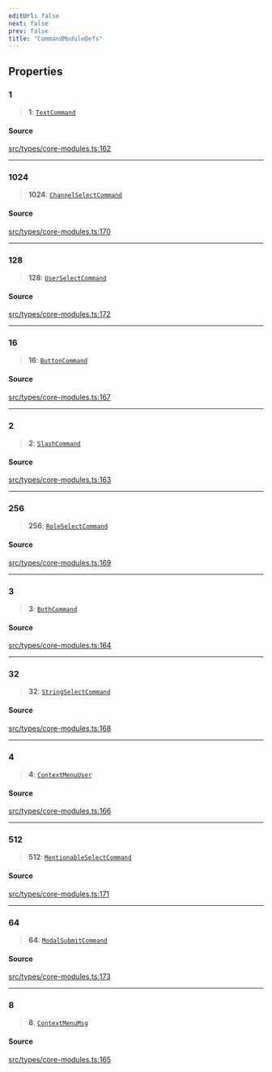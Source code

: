 ```yaml
---
editUrl: false
next: false
prev: false
title: "CommandModuleDefs"
---
```


## Properties

### 1

> **1**: [`TextCommand`](/v4/api/interfaces/textcommand/)

#### Source

[src/types/core-modules.ts:162](https://github.com/sern-handler/handler/blob/67bb4d4b9fa126f24874a3de1d4378e9fe9aca07/src/types/core-modules.ts#L162)

***

### 1024

> **1024**: [`ChannelSelectCommand`](/v4/api/interfaces/channelselectcommand/)

#### Source

[src/types/core-modules.ts:170](https://github.com/sern-handler/handler/blob/67bb4d4b9fa126f24874a3de1d4378e9fe9aca07/src/types/core-modules.ts#L170)

***

### 128

> **128**: [`UserSelectCommand`](/v4/api/interfaces/userselectcommand/)

#### Source

[src/types/core-modules.ts:172](https://github.com/sern-handler/handler/blob/67bb4d4b9fa126f24874a3de1d4378e9fe9aca07/src/types/core-modules.ts#L172)

***

### 16

> **16**: [`ButtonCommand`](/v4/api/interfaces/buttoncommand/)

#### Source

[src/types/core-modules.ts:167](https://github.com/sern-handler/handler/blob/67bb4d4b9fa126f24874a3de1d4378e9fe9aca07/src/types/core-modules.ts#L167)

***

### 2

> **2**: [`SlashCommand`](/v4/api/interfaces/slashcommand/)

#### Source

[src/types/core-modules.ts:163](https://github.com/sern-handler/handler/blob/67bb4d4b9fa126f24874a3de1d4378e9fe9aca07/src/types/core-modules.ts#L163)

***

### 256

> **256**: [`RoleSelectCommand`](/v4/api/interfaces/roleselectcommand/)

#### Source

[src/types/core-modules.ts:169](https://github.com/sern-handler/handler/blob/67bb4d4b9fa126f24874a3de1d4378e9fe9aca07/src/types/core-modules.ts#L169)

***

### 3

> **3**: [`BothCommand`](/v4/api/interfaces/bothcommand/)

#### Source

[src/types/core-modules.ts:164](https://github.com/sern-handler/handler/blob/67bb4d4b9fa126f24874a3de1d4378e9fe9aca07/src/types/core-modules.ts#L164)

***

### 32

> **32**: [`StringSelectCommand`](/v4/api/interfaces/stringselectcommand/)

#### Source

[src/types/core-modules.ts:168](https://github.com/sern-handler/handler/blob/67bb4d4b9fa126f24874a3de1d4378e9fe9aca07/src/types/core-modules.ts#L168)

***

### 4

> **4**: [`ContextMenuUser`](/v4/api/interfaces/contextmenuuser/)

#### Source

[src/types/core-modules.ts:166](https://github.com/sern-handler/handler/blob/67bb4d4b9fa126f24874a3de1d4378e9fe9aca07/src/types/core-modules.ts#L166)

***

### 512

> **512**: [`MentionableSelectCommand`](/v4/api/interfaces/mentionableselectcommand/)

#### Source

[src/types/core-modules.ts:171](https://github.com/sern-handler/handler/blob/67bb4d4b9fa126f24874a3de1d4378e9fe9aca07/src/types/core-modules.ts#L171)

***

### 64

> **64**: [`ModalSubmitCommand`](/v4/api/interfaces/modalsubmitcommand/)

#### Source

[src/types/core-modules.ts:173](https://github.com/sern-handler/handler/blob/67bb4d4b9fa126f24874a3de1d4378e9fe9aca07/src/types/core-modules.ts#L173)

***

### 8

> **8**: [`ContextMenuMsg`](/v4/api/interfaces/contextmenumsg/)

#### Source

[src/types/core-modules.ts:165](https://github.com/sern-handler/handler/blob/67bb4d4b9fa126f24874a3de1d4378e9fe9aca07/src/types/core-modules.ts#L165)
